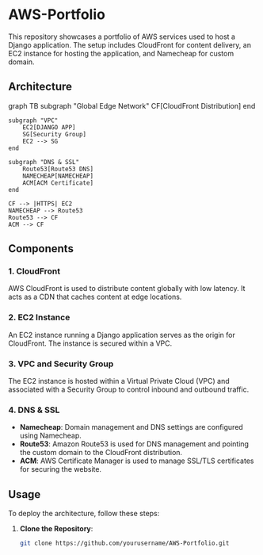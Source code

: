 

# AWS-Portfolio

This repository showcases a portfolio of AWS services used to host a Django application. The setup includes CloudFront for content delivery, an EC2 instance for hosting the application, and Namecheap for custom domain.

## Architecture

<script type="module">
  import mermaid from 'https://cdn.jsdelivr.net/npm/mermaid@9/dist/mermaid.esm.min.mjs';
  mermaid.initialize({startOnLoad:true});
</script>

<div class="mermaid">
graph TB
    subgraph "Global Edge Network"
        CF[CloudFront Distribution]
    end

    subgraph "VPC"
        EC2[DJANGO APP]
        SG[Security Group]
        EC2 --> SG
    end

    subgraph "DNS & SSL"
        Route53[Route53 DNS]
        NAMECHEAP[NAMECHEAP]
        ACM[ACM Certificate]
    end

    CF --> |HTTPS| EC2
    NAMECHEAP --> Route53
    Route53 --> CF
    ACM --> CF
</div>

## Components

### 1. CloudFront
AWS CloudFront is used to distribute content globally with low latency. It acts as a CDN that caches content at edge locations.

### 2. EC2 Instance
An EC2 instance running a Django application serves as the origin for CloudFront. The instance is secured within a VPC.

### 3. VPC and Security Group
The EC2 instance is hosted within a Virtual Private Cloud (VPC) and associated with a Security Group to control inbound and outbound traffic.

### 4. DNS & SSL
- **Namecheap**: Domain management and DNS settings are configured using Namecheap.
- **Route53**: Amazon Route53 is used for DNS management and pointing the custom domain to the CloudFront distribution.
- **ACM**: AWS Certificate Manager is used to manage SSL/TLS certificates for securing the website.

## Usage

To deploy the architecture, follow these steps:

1. **Clone the Repository**:
   ```bash
   git clone https://github.com/yourusername/AWS-Portfolio.git
